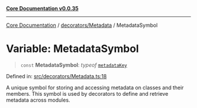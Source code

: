 [**Core Documentation v0.0.35**](../../../README.md)

***

[Core Documentation](../../../modules.md) / [decorators/Metadata](../README.md) / MetadataSymbol

# Variable: MetadataSymbol

> `const` **MetadataSymbol**: *typeof* [`metadataKey`](metadataKey.md)

Defined in: [src/decorators/Metadata.ts:18](https://github.com/stonemjs/core/blob/83759020101bdf94fc7c7a0d8609e63689d57c0f/src/decorators/Metadata.ts#L18)

A unique symbol for storing and accessing metadata on classes and their members.
This symbol is used by decorators to define and retrieve metadata across modules.
